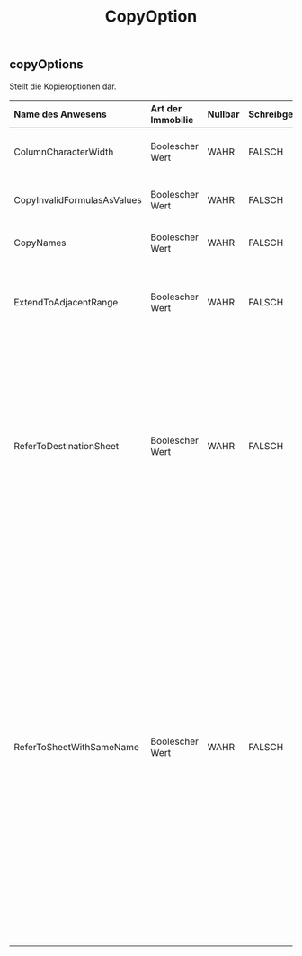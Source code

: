 ﻿---
title: CopyOption
second_title: Aspose.Cells Cloud Documen
type: docs
url: /de/specification/model/copyoptions/
description: "Aspose.Cells Cloud-Modellspezifikation: CopyOptions. Bearbeiten Sie mühelos Excel und andere Tabellenkalkulationsdokumente mit Funktionen wie Öffnen, Generieren, Bearbeiten, Teilen, Zusammenführen, Vergleichen und Konvertieren"
weight: 50
---
## **copyOptions**

 Stellt die Kopieroptionen dar.

| Name des Anwesens| Art der Immobilie| Nullbar| Schreibgeschützt| Standardwert| Beschreibung|
|:- |:- |:- |:- |:- |:- |
| ColumnCharacterWidth| Boolescher Wert| WAHR| FALSCH||Gibt an, ob die Spaltenbreite in Zeicheneinheiten kopiert wird.|
| CopyInvalidFormulasAsValues| Boolescher Wert| WAHR| FALSCH|| Wenn die Formel für das Ziel nicht gültig ist, kopieren Sie nur Werte.|
| CopyNames| Boolescher Wert| WAHR| FALSCH|| Gibt an, ob die Namen kopiert werden.|
| ExtendToAdjacentRange| Boolescher Wert| WAHR| FALSCH|| Gibt an, ob Bereiche erweitert werden, wenn der Bereich in einen angrenzenden Bereich kopiert wird.|
| ReferToDestinationSheet| Boolescher Wert| WAHR| FALSCH|| Wenn der Bereich in dieselbe Datei kopiert wird und das Diagramm auf das Quellblatt verweist, bedeutet „False“, dass die Datenquelle des kopierten Diagramms nicht geändert wird. „True“ bedeutet, dass die Datenquelle des kopierten Diagramms auf das Zielblatt verweist.|
| ReferToSheetWithSameName| Boolescher Wert| WAHR| FALSCH||Wenn Sie in MS Excel Formeln kopieren, die auf andere Arbeitsblätter verweisen, während Sie ein Arbeitsblatt in ein anderes kopieren, sollten sich die kopierten Formeln auf die Quellarbeitsmappe beziehen. In manchen Situationen kann es jedoch sein, dass der Benutzer die kopierten Formeln auf Arbeitsblätter mit demselben Namen in derselben Arbeitsmappe verweisen muss, beispielsweise wenn diese Arbeitsblätter vor diesem Kopiervorgang kopiert wurden. Dann sollte diese Eigenschaft auf „true“ belassen werden.|

